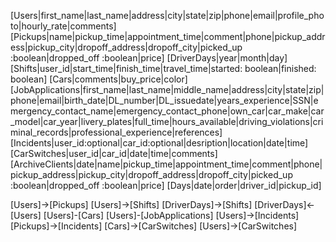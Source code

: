 [Users|first_name|last_name|address|city|state|zip|phone|email|profile_photo|hourly_rate|comments]
[Pickups|name|pickup_time|appointment_time|comment|phone|pickup_address|pickup_city|dropoff_address|dropoff_city|picked_up :boolean|dropped_off :boolean|price]
[DriverDays|year|month|day]
[Shifts|user_id|start_time|finish_time|travel_time|started: boolean|finished: boolean]
[Cars|comments|buy_price|color]
[JobApplications|first_name|last_name|middle_name|address|city|state|zip|phone|email|birth_date|DL_number|DL_issuedate|years_experience|SSN|emergency_contact_name|emergency_contact_phone|own_car|car_make|car_model|car_year|livery_plates|full_time|hours_available|driving_violations|criminal_records|professional_experience|references]
[Incidents|user_id:optional|car_id:optional|desription|location|date|time]
[CarSwitches|user_id|car_id|date|time|comments]
[ArchiveClients|date|name|pickup_time|appointment_time|comment|phone|pickup_address|pickup_city|dropoff_address|dropoff_city|picked_up :boolean|dropped_off :boolean|price]
[Days|date|order|driver_id|pickup_id]

[Users]->[Pickups]
[Users]->[Shifts]
[DriverDays]->[Shifts]
[DriverDays]<-[Users]
[Users]-[Cars]
[Users]-[JobApplications]
[Users]->[Incidents]
[Pickups]->[Incidents]
[Cars]->[CarSwitches]
[Users]->[CarSwitches]
